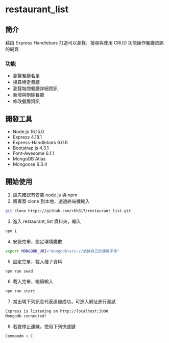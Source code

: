 # restaurant_list

## 簡介
藉由 Express Handlebars 打造可以瀏覽、搜尋與使用 CRUD 功能操作餐廳資訊的網頁

### 功能
- 瀏覽餐廳名單
- 搜尋特定餐廳
- 瀏覽每間餐廳詳細資訊
- 新增與刪除餐廳
- 修改餐廳資訊

## 開發工具
- Node.js 16.15.0
- Express 4.18.1
- Express-Handlebars 6.0.6
- Bootstrap.js 4.3.1
- Font-Awesome 6.1.1
- MongoDB Atlas
- Mongoose 6.3.4

## 開始使用
1. 請先確認有安裝 node.js 與 npm
2. 將專案 clone 到本地，透過終端機輸入
```zsh
git clone https://github.com/chh817/restaurant_list.git
```
3. 進入 restaurant_list 資料夾，輸入
```zsh
npm i
```
4. 安裝完畢，設定環境變數
```zsh
export MONGODB_URI="mongodb+srv://依據自己的連線字串"
```
5. 設定完畢，載入種子資料
```zsh
npm run seed
```
6. 載入完畢，繼續輸入
```zsh
npm run start
```
7. 當出現下列訊息代表連線成功，可進入網址進行測試
```zsh
Express is listening on http://localhost:3000
Mongodb connected!
```
8. 若要停止連線，使用下列快速鍵
```zsh
Command⌘ + C
```
